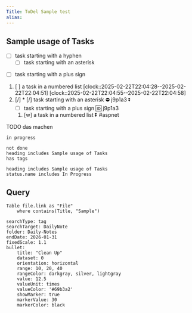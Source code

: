 ```yaml
---
Title: ToDel Sample test
alias:
---
```


## Sample usage of Tasks
- [ ] task starting with a hyphen 
	* [ ] task starting with an asterisk 
+ [ ] task starting with a plus sign 
1. [ ] a task in a numbered list
      [clock::2025-02-22T22:04:28--2025-02-22T22:04:51]
      [clock::2025-02-22T22:04:55--2025-02-22T22:04:58]
2. [/] * [/] task starting with an asterisk ⛔ j9p1a3 ⏬
	+ [ ] task starting with a plus sign 🆔 j9p1a3
	1. [w] a task in a numbered list ⏬ #aspnet

TODO das machen

```tasks
in progress
```

```tasks
not done
heading includes Sample usage of Tasks
has tags
```

```tasks
heading includes Sample usage of Tasks
status.name includes In Progress
```

## Query

```dataview
Table file.link as "File"
	where contains(Title, "Sample")
```



``` tracker
searchType: tag
searchTarget: DailyNote
folder: Daily-Notes
endDate: 2026-01-31
fixedScale: 1.1
bullet:
    title: "Clean Up"
    dataset: 0
    orientation: horizontal
    range: 10, 20, 40
    rangeColor: darkgray, silver, lightgray
    value: 12.5
    valueUnit: times
    valueColor: '#69b3a2'
    showMarker: true
    markerValue: 30
    markerColor: black
```


